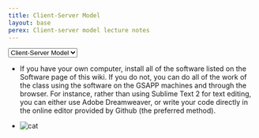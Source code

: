 ```yaml
---
title: Client-Server Model
layout: base
perex: Client-server model lecture notes
---
```

<select onchange="window.open(this.options[this.selectedIndex].value,'_top')">
    <option disabled>Week 1</option>
    <option selected="selected" value="/lectures/week1/client-server.html">Client-Server Model</option>
    <option>Forum</option>
    <option value="http://www.arch.columbia.edu">Syllabus</option>
    <option disabled></option>
    <option disabled>Week 2</option>
    <option>Wiki</option>
    <option>Forum</option>
    <option value="http://www.arch.columbia.edu">Syllabus</option>
</select>

*   If you have your own computer, install all of the software listed on the Software page of this wiki. If you do not, you can do all of the work of the class using the software on the GSAPP machines and through the browser. For instance, rather than using Sublime Text 2 for text editing, you can either use Adobe Dreamweaver, or write your code directly in the online editor provided by Github (the preferred method).

*   ![cat](http://images.nationalgeographic.com/wpf/media-live/photos/000/005/cache/domestic-cat_516_600x450.jpg)
